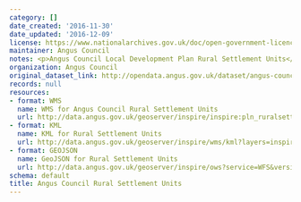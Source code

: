 ```yaml
---
category: []
date_created: '2016-11-30'
date_updated: '2016-12-09'
license: https://www.nationalarchives.gov.uk/doc/open-government-licence/version/3/
maintainer: Angus Council
notes: <p>Angus Council Local Development Plan Rural Settlement Units</p>
organization: Angus Council
original_dataset_link: http://opendata.angus.gov.uk/dataset/angus-council-rural-settlement-units
records: null
resources:
- format: WMS
  name: WMS for Angus Council Rural Settlement Units
  url: http://data.angus.gov.uk/geoserver/inspire/inspire:pln_ruralsettlementunits/wms?service=WMS&request=GetMap
- format: KML
  name: KML for Rural Settlement Units
  url: http://data.angus.gov.uk/geoserver/inspire/wms/kml?layers=inspire:pln_ruralsettlementunits&mode=download
- format: GEOJSON
  name: GeoJSON for Rural Settlement Units
  url: http://data.angus.gov.uk/geoserver/inspire/ows?service=WFS&version=1.0.0&request=GetFeature&typeName=inspire:pln_ruralsettlementunits&outputFormat=application%2Fjson&srsName=EPSG:3857
schema: default
title: Angus Council Rural Settlement Units
---
```

